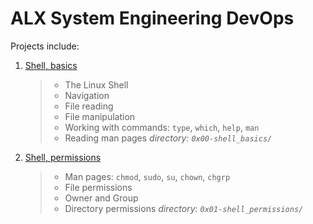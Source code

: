# ALX System Engineering DevOps

Projects include:

1. [Shell, basics](https://github.com/michael-peter/alx-system_engineering-devops/0x00-shell_basics)

   > - The Linux Shell
   > - Navigation
   > - File reading
   > - File manipulation
   > - Working with commands: `type`, `which`, `help`, `man`
   > - Reading man pages
   >   _directory: `0x00-shell_basics/`_

2. [Shell, permissions](https://github.com/michael-peter/alx-system_engineering-devops/0x00-shell_permissions)
   > - Man pages: `chmod`, `sudo`, `su`, `chown`, `chgrp`
   > - File permissions
   > - Owner and Group
   > - Directory permissions
   >   _directory: `0x01-shell_permissions/`_
